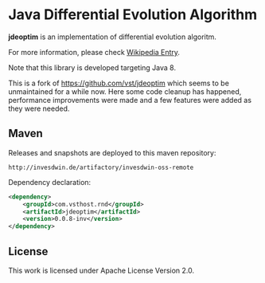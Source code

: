 # Java Differential Evolution Algorithm

**jdeoptim** is an implementation of differential evolution algoritm.

For more information, please check [Wikipedia Entry](http://en.wikipedia.org/wiki/Differential_evolution).

Note that this library is developed targeting Java 8.

This is a fork of https://github.com/vst/jdeoptim which seems to be unmaintained for a while now. Here some code cleanup has happened, 
performance improvements were made and a few features were added as they were needed.

## Maven

Releases and snapshots are deployed to this maven repository:
```
http://invesdwin.de/artifactory/invesdwin-oss-remote
```

Dependency declaration:
```xml
<dependency>
	<groupId>com.vsthost.rnd</groupId>
	<artifactId>jdeoptim</artifactId>
	<version>0.0.8-inv</version>
</dependency>
```

## License

This work is licensed under Apache License Version 2.0.
